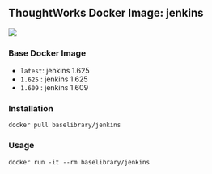 ## ThoughtWorks Docker Image: jenkins

[![](http://dockeri.co/image/baselibrary/jenkins)](https://registry.hub.docker.com/u/baselibrary/jenkins/)

### Base Docker Image

* `latest`: jenkins 1.625
* `1.625` : jenkins 1.625
* `1.609` : jenkins 1.609

### Installation

    docker pull baselibrary/jenkins

### Usage

    docker run -it --rm baselibrary/jenkins

